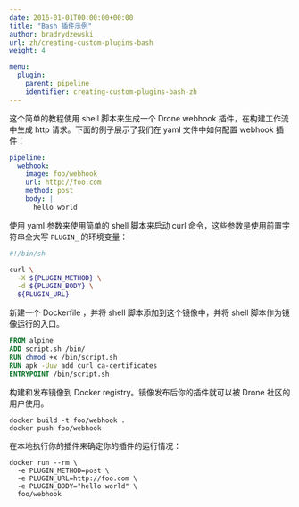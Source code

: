 ```yaml
---
date: 2016-01-01T00:00:00+00:00
title: "Bash 插件示例"
author: bradrydzewski
url: zh/creating-custom-plugins-bash
weight: 4

menu:
  plugin:
    parent: pipeline
    identifier: creating-custom-plugins-bash-zh
---
```


<!--This provides a brief tutorial for creating a Drone webhook plugin, using simple shell scripting, to make an http requests during the build pipeline. The below example demonstrates how we might configure a webhook plugin in the Yaml file:-->

这个简单的教程使用 shell 脚本来生成一个 Drone webhook 插件，在构建工作流中生成 http 请求。下面的例子展示了我们在 yaml 文件中如何配置 webhook 插件：

```yaml
pipeline:
  webhook:
    image: foo/webhook
    url: http://foo.com
    method: post
    body: |
      hello world
```

<!--Create a simple shell script that invokes curl using the Yaml configuration parameters, which are passed to the script as environment variables in uppercase and prefixed with `PLUGIN_`.-->

使用 yaml 参数来使用简单的 shell 脚本来启动 curl 命令，这些参数是使用前置字符串全大写 `PLUGIN_` 的环境变量：

```bash
#!/bin/sh

curl \
  -X ${PLUGIN_METHOD} \
  -d ${PLUGIN_BODY} \
  ${PLUGIN_URL}

```

<!--Create a Dockerfile that adds your shell script to the image, and configures the image to execute your shell script as the main entrypoint.-->

新建一个 Dockerfile ，并将 shell 脚本添加到这个镜像中，并将 shell 脚本作为镜像运行的入口。

```dockerfile
FROM alpine
ADD script.sh /bin/
RUN chmod +x /bin/script.sh
RUN apk -Uuv add curl ca-certificates
ENTRYPOINT /bin/script.sh
```

<!--Build and publish your plugin to the Docker registry. Once published your plugin can be shared with the broader Drone community.-->

构建和发布镜像到 Docker registry。镜像发布后你的插件就可以被 Drone 社区的用户使用。

```nohighlight
docker build -t foo/webhook .
docker push foo/webhook
```

<!--Execute your plugin locally from the command line to verify it is working:-->

在本地执行你的插件来确定你的插件的运行情况：

```nohighlight
docker run --rm \
  -e PLUGIN_METHOD=post \
  -e PLUGIN_URL=http://foo.com \
  -e PLUGIN_BODY="hello world" \
  foo/webhook
```
